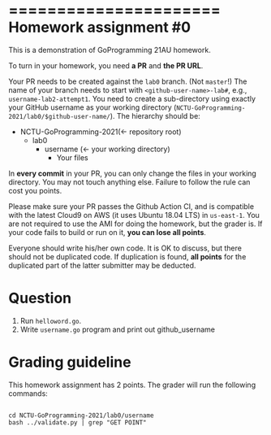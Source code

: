 ======================
Homework assignment #0
======================

This is a demonstration of GoProgramming 21AU homework.

To turn in your homework, you need **a PR** and **the PR URL**.

Your PR needs to be created against the ``lab0`` branch.  (Not ``master``!)  The
name of your branch needs to start with ``<github-user-name>-lab#``, e.g.,
``username-lab2-attempt1``.  You need to create a sub-directory using exactly
your GitHub username as your working directory
(``NCTU-GoProgramming-2021/lab0/$github-user-name/``).  The hierarchy should be:
- NCTU-GoProgramming-2021(<- repository root)
    - lab0
        - username (<- your working directory)
            - Your files

In **every commit** in your PR, you can only change the files in your working
directory.  You may not touch anything else.  Failure to follow the rule can
cost you points.

Please make sure your PR passes the Github Action CI, and is compatible with
the latest Cloud9 on AWS (it uses Ubuntu 18.04 LTS) in ``us-east-1``.  You are
not required to use the AMI for doing the homework, but the grader is.  If your
code fails to build or run on it, **you can lose all points**.

Everyone should write his/her own code.  It is OK to discuss, but there should
not be duplicated code.  If duplication is found, **all points** for the
duplicated part of the latter submitter may be deducted.

Question
========

1. Run ``helloword.go``.
2. Write ``username.go`` program and print out github_username

Grading guideline
=================

This homework assignment has 2 points.  The grader will
run the following commands:

```#bash

cd NCTU-GoProgramming-2021/lab0/username
bash ../validate.py | grep "GET POINT"
```

